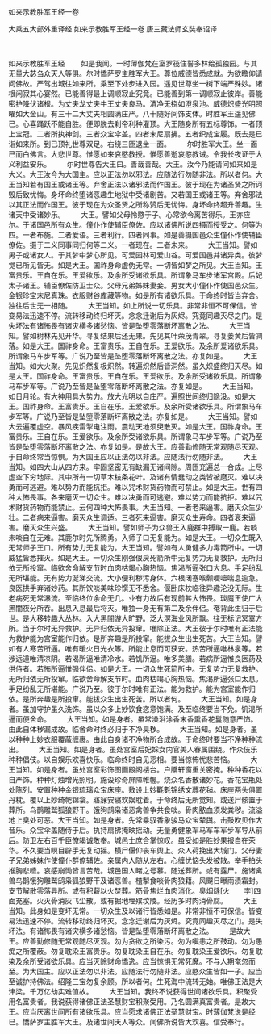 如来示教胜军王经一卷


大乘五大部外重译经
如来示教胜军王经一卷
唐三藏法师玄奘奉诏译


　　

如来示教胜军王经
　　如是我闻。一时薄伽梵在室罗筏住誓多林给孤独园。与其无量大苾刍众天人等俱。尔时憍萨罗主胜军大王。尊位威德皆悉成就。为欲瞻仰请问佛故。严驾出城往如来所。乘至下处步进入园。遥见世尊坐一树下端严殊妙。诸根闲寂其心宴然。已能善得最上调顺寂止究竟。已能善到第一调顺寂止彼岸。善能密护降伏诸根。为丈夫龙丈夫牛王丈夫良马。清净无挠如澄泉池。威德炽盛光明照曜如大金山。有三十二大丈夫相圆满庄严。八十随好间饰支体。时胜军王遥见佛已。心喜踊跃不能自胜。便即脱去刹帝利种灌顶。大王随身所有五标尊饰。一者顶上宝冠。二者所执神剑。三者众宝伞盖。四者末尼扇拂。五者织成宝履。既去是已诣如来所。到已顶礼世尊双足。右绕三匝退坐一面。
　　尔时胜军大王。坐一面已而白佛言。大悲世尊。惟愿如来哀愍教授。惟愿善逝哀愍教诫。令我长夜证于大义利益安乐。
　　尔时世尊告大王曰。善哉善哉。大王。汝今乃能请问如来如是大义。大王汝今为大国主。应以正法勿以邪法。应随法行勿随非法。所以者何。大王当知若有国王或诸王等。弃舍正法以诸邪法而作国王。彼于现在为诸圣贤之所诃毁后致忧悔。身坏命终堕诸恶趣生地狱中受诸剧苦。又若国王或诸王等。弃舍邪法以其正法而作国王。彼于现在为众圣贤之所称赞后无忧悔。身坏命终超升善趣。生诸天中受诸妙乐。
　　大王。譬如父母怜愍于子。心常欲令离苦得乐。王亦应尔。于诸国邑所有众生。僮仆作使辅臣僚佐。应以诸佛所说四摄而授受之。何等为四。一者布施。二者爱语。三者利行。四者同事。如是善摄国邑众生僮仆作使辅臣僚佐。摄于二义同事同归何等二义。一者现在。二者未来。
　　大王当知。譬如男子或诸女人。于其梦中梦心所见。可爱园林可爱山谷。可爱国邑并诸异类。彼梦觉已所见皆无。如是大王。国祚身命虚伪无常。一切皆如梦之所见。大王当知。王富贵乐。王自在乐。王爱欲乐。及余所受诸欲乐具。所谓象马车步诸军宫殿。后妃太子诸王。辅臣僚佐防卫士众。父母兄弟姊妹妻妾。男女大小僮仆作使国邑众生。金银珍宝末尼真珠。衣服财谷库藏等物。如是所有诸欲乐具。于命终时皆当弃舍。独往后世无一相随。
　　大王当知。如上所说一切乐具。非常非恒不可保信。皆变易法迅速不停。流转移动终归坏灭。念念迁谢后为灰烬。究竟同趣灭尽之门。是失坏法有诸怖畏有诸灾横多诸愁恼。皆是坠堕零落断坏离散之法。
　　大王当知。譬如树林先见开华。寻复结果后还无果。先见其叶荣茂青翠。寻复萎黄后皆凋落。如是大王。国祚身命。王富贵乐。王自在乐。王爱欲乐。及余所爱诸欲乐具。所谓象马车步军等。广说乃至皆是坠堕零落断坏离散之法。亦复如是。
　　大王当知。如大火聚。先见炽然复极炽然。转遍炽然后皆洞然。虽久炽盛终归灭尽。如是大王。国祚身命。王富贵乐。王自在乐。王爱欲乐。及余所受诸欲乐具。所谓象马车步军等。广说乃至皆是坠堕零落断坏离散之法。亦复如是。
　　大王当知。如日月轮。有大神用具大势力。放大光明以自庄严。遍照世间终归隐没。如是大王。国祚身命。王富贵乐。王自在乐。王爱欲乐。及余所受诸欲乐具。所谓象马车步军等。广说乃至皆是坠堕零落断坏离散之法。亦复如是。
　　大王当知。譬如大云遍覆虚空。暴风疾雷掣电注雨。震动天地须臾散灭。如是大王。国祚身命。王富贵乐。王自在乐。王爱欲乐。及余所受诸欲乐具。所谓象马车步军等。广说乃至皆是坠堕零落断坏离散之法。亦复如是。是故大王。应善勤修随无常观随尽灭观。于自命终常当惊惧。为大国王应以正法勿以非法。应随法行勿随非法。
　　大王当知。如四大山从四方来。牢固坚密无有缺漏无诸间隙。周匝充遍总一合成。上尽虚空下穷地际。其中所有一切草木枝条花叶。及诸有情蠢动之类皆被磨灭。难以决勇而可逃避。难以势力而能抗拒。难以咒术财货药物而可禁止。如是大王。世有四种大怖畏事。各来磨灭一切众生。难以决勇而可逃避。难以势力而能抗拒。难以咒术财货药物而能禁止。云何四种大怖畏事。大王当知。一者老来逼害。磨灭众生少壮。二者病来逼害。磨灭众生调适。三者死来逼害。磨灭众生寿命。四者衰来逼害。磨灭众生兴盛。
　　大王当知。譬如师子为众兽王入鹿群中搏取一鹿。若啖未啖自在无难。其鹿尔时先所腾勇。入师子口无复能为。如是大王。一切众生既入无常师子王口。所有势力无复能为。大王当知。譬如有人勇健多力毒箭所中。一切威猛皆悉摧灭。如是大王。一切众生刚强佷戾死箭所中无复势力无复救护。无所归依无所投窜。临欲舍命解支节时血肉枯竭心胸热恼。焦渴所逼张口大息。手足纷乱无所堪能。无有势力涎涕交流。大小便利秽污身体。六根闭塞喉颡哽噎喘息逾急。良医拱手弃诸妙药。其所饮啖美味珍馔无不悉舍。偃卧床枕临往异趣沦没无际。生老病死无常瀑流。至临终位余命无几。业有力故后有现前甚大怖畏。琰魔王使广大黑闇夜分所吞。出息入息最后将灭。唯独一身无有第二及余伴侣。奄背此生归于后世。是大移转趣大丛林。入大黑闇游大旷野。泛大溟海业风所飘。往无标记冥寞方所。当于尔时无异救护。无异归依无异投窜。唯除正法。大王彼于尔时唯有正法能为救护能为宫室能作归依。是所奔趣是所投窜。能拔众生出生死苦。大王当知。譬如有人寒苦所逼。唯有暖火日光衣等。所能止息而可获安。热苦所逼唯林泉等。若涉远道唯清凉阴。若渴所逼唯清冷水。若饥所逼。唯多美膳。若病所逼惟良医药及供侍者。若怖所逼惟强伴侣。如是大王。一切众生死箭所中。无复势力无复救护。无所归依无所投窜。临欲舍命解支节时。血肉枯竭心胸热恼。焦渴所逼张口太息。手足纷乱无所堪能。广说乃至。彼于尔时唯有正法。能为救护。能为宫室能作归依。是所奔趣是所投窜。能拔众生出生死苦。所以者何。
　　大王当知。如是身者。虽加守护虽久洗饰。虽以众多上妙饮食恣意饱满。及至临终要当不免。饥渴所逼而便舍命。
　　大王当知。如是身者。虽常澡浴涂香末香熏香花鬘随意严饰。由此自体秽漏成故。临舍命时终必归于不净臭秽。
　　大王当知。如是身者。虽以种种上妙衣服覆蔽缠裹。由此自身诸不净物所合成故。于命终时要当不净种种流出。
　　大王当知。如是身者。虽处宫室后妃婇女内官美人眷属围绕。作众伎乐种种倡伎。以自娱乐欢喜快乐。临命终时自见恶相。要当惊怖忧悲苦恼。
　　大王当知。如是身者。虽处宫室彩饰图画殿阁楼台。户牖轩窗重关密掩。种种香花以自严饰。种种灯烛增光照明。施设珍奇屏障帷幄。烧众名香散诸妙花。香花宝瓶处处陈列。安置种种金银琉璃众宝床座。敷设上妙氍氀锦绣文蓐花毡。床座两头俱置丹枕。覆以上妙绮帊锦衾。寤寐安寝欢娱耽着。于命终后无所觉知。或送尸骸置于葬所。乌鹊雕鹫狐狼野干。饿狗鸱枭诸恶禽兽争共食啖。骨肉脓血须发粪秽。流溢地上臭处可恶。大王当知。如是身者。先常乘驭香象骏马众宝辇舆。击鼓吹贝作大音乐。众宝伞盖随侍于后。执持扇拂掩映摇动。无量勇健象军马军车军步军导从前后。防卫左右百千臣僚竭诚敬奉。城邑士庶合掌惊叹。虽受如是胜妙果报自在荣华。不久要当瞑目辟手无复动摇。横尸偃仰丧车舆上。众人荷挽出大城门。父母妻子兄弟姊妹作使僮仆群僚辅佐。亲属内人随从左右。心缠忧恼头发被散。举手拍头推胸悲噎。哀感崩恸皆言苦哉。城邑国人睹之号慕。随送葬所。或有露尸。施诸禽兽鸟鹊饿狗雕鹫鸱枭狐狼野干及诸恶兽。楂掣食啖骨肉狼籍。风飃日曝雨渍霜封。支节解散零落异所。或有积薪以火焚葬。筋骨焦烂血肉消化。臭烟熢[火　　孛]四面充塞。火灭骨消灰飞尘散。或有掘地埋殡坟陵。经历多时肉消骨腐。
　　大王当知。此身如是变坏无常。一切众生及以诸行皆悉如是。非常非恒不可保信。皆变易法迅速不停。流转移动终归坏灭。念念迁谢后为灰烬。究竟同趣灭尽之门。是失坏法。有诸怖畏有诸灾横多诸愁恼。皆是坠堕零落断坏离散之法。
　　是故大王。应善勤修随无常观随尽灭观。勿为贪欲之所染污。勿为嗔恚之所鼓动。勿为愚痴之所覆蔽。勿复耽染王富贵乐。勿复耽染王自在乐。勿复耽染王爱欲乐。勿复耽染及余所受诸欲乐具。应当灭除财命憍逸。应当惊惧无常死魔。不与人期奄忽而至。为大国主。应以正法勿以非法。应随法行勿随非法。应愍众生皆如一子。应当至诚护持佛法。绍隆三宝勿复余顾。所以者何。生死海中流转无始。唯佛正法是大津梁。千万亿劫实难值故。
　　大王当知。我终不说获得世间诸欲乐具。积聚受用名富贵者。我说获得诸佛正法圣慧财宝积聚受用。乃名圆满真富贵者。是故大王。应当厌离世间所有诸欲乐具。应当愿求诸佛正法圣慧财宝。时薄伽梵说是经已。憍萨罗主胜军大王。及诸世间天人等众。闻佛所说皆大欢喜。信受奉行。


